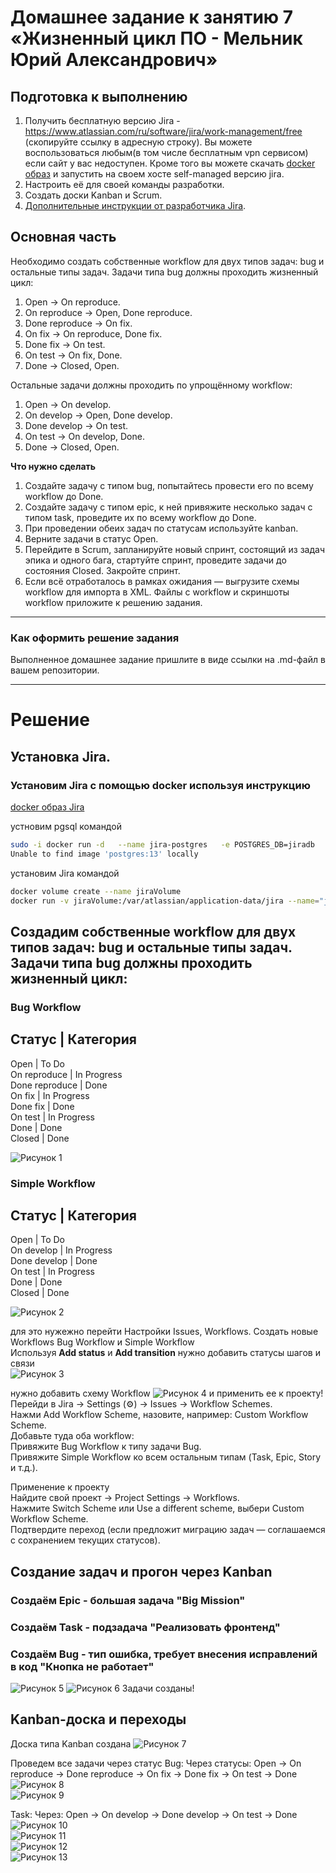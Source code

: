 # Домашнее задание к занятию 7 «Жизненный цикл ПО - Мельник Юрий Александрович»

## Подготовка к выполнению

1. Получить бесплатную версию Jira - https://www.atlassian.com/ru/software/jira/work-management/free (скопируйте ссылку в адресную строку). Вы можете воспользоваться любым(в том числе бесплатным vpn сервисом) если сайт у вас недоступен. Кроме того вы можете скачать [docker образ](https://hub.docker.com/r/atlassian/jira-software/#) и запустить на своем хосте self-managed версию jira.
2. Настроить её для своей команды разработки.
3. Создать доски Kanban и Scrum.
4. [Дополнительные инструкции от разработчика Jira](https://support.atlassian.com/jira-cloud-administration/docs/import-and-export-issue-workflows/).

## Основная часть

Необходимо создать собственные workflow для двух типов задач: bug и остальные типы задач. Задачи типа bug должны проходить жизненный цикл:

1. Open -> On reproduce.
2. On reproduce -> Open, Done reproduce.
3. Done reproduce -> On fix.
4. On fix -> On reproduce, Done fix.
5. Done fix -> On test.
6. On test -> On fix, Done.
7. Done -> Closed, Open.

Остальные задачи должны проходить по упрощённому workflow:

1. Open -> On develop.
2. On develop -> Open, Done develop.
3. Done develop -> On test.
4. On test -> On develop, Done.
5. Done -> Closed, Open.

**Что нужно сделать**

1. Создайте задачу с типом bug, попытайтесь провести его по всему workflow до Done. 
1. Создайте задачу с типом epic, к ней привяжите несколько задач с типом task, проведите их по всему workflow до Done. 
1. При проведении обеих задач по статусам используйте kanban. 
1. Верните задачи в статус Open.
1. Перейдите в Scrum, запланируйте новый спринт, состоящий из задач эпика и одного бага, стартуйте спринт, проведите задачи до состояния Closed. Закройте спринт.
2. Если всё отработалось в рамках ожидания — выгрузите схемы workflow для импорта в XML. Файлы с workflow и скриншоты workflow приложите к решению задания.

---

### Как оформить решение задания

Выполненное домашнее задание пришлите в виде ссылки на .md-файл в вашем репозитории.

---

# Решение

## Установка Jira.
### Установим Jira с помощью docker используя инструкцию 
[docker образ Jira ](https://hub.docker.com/r/atlassian/jira-software/#)

устновим pgsql командой 
```sh
sudo -i docker run -d   --name jira-postgres   -e POSTGRES_DB=jiradb   -e POSTGRES_USER=jirauser   -e POSTGRES_PASSWORD=секретный_пароль   -p 5432:5432   postgres:13
Unable to find image 'postgres:13' locally
```

установим Jira командой 
```sh
docker volume create --name jiraVolume
docker run -v jiraVolume:/var/atlassian/application-data/jira --name="jira" -d -p 8080:8080 atlassian/jira-software
```

## Создадим собственные workflow для двух типов задач: bug и остальные типы задач. Задачи типа bug должны проходить жизненный цикл:

### Bug Workflow 
  
Статус     	| Категория  
-----------------------  
Open	       | To Do  
On reproduce   | In Progress  
Done reproduce | Done  
On fix	       | In Progress  
Done fix       | Done  
On test	       | In Progress  
Done	       | Done  
Closed	       | Done  

![Рисунок 1](https://github.com/ysatii/live_cicle_softwar/blob/main/img/img_1.jpg)  

### Simple Workflow

Статус     	| Категория  
-----------------------  
Open         | To Do  
On develop   | In Progress  
Done develop | Done  
On test	     | In Progress  
Done	     | Done  
Closed       | Done  

![Рисунок 2](https://github.com/ysatii/live_cicle_softwar/blob/main/img/img_2.jpg)  

для это нужежно перейти Настройки Issues, Workflows. Создать новые Workflows    Bug Workflow и Simple Workflow  
Используя **Add status** и **Add transition** нужно добавить статусы шагов и связи  
![Рисунок 3](https://github.com/ysatii/live_cicle_softwar/blob/main/img/img_3.jpg)  

нужно добавить схему  Workflow
![Рисунок 4](https://github.com/ysatii/live_cicle_softwar/blob/main/img/img_4.jpg) и применить ее к проекту!   
Перейди в Jira → Settings (⚙) → Issues → Workflow Schemes.  
Нажми Add Workflow Scheme, назовите, например: Custom Workflow Scheme.  
Добавьте туда оба workflow:  
Привяжите Bug Workflow к типу задачи Bug.  
Привяжите Simple Workflow ко всем остальным типам (Task, Epic, Story и т.д.).  

Применение к проекту   
Найдите свой проект → Project Settings → Workflows.  
Нажмите Switch Scheme или Use a different scheme, выбери Custom Workflow Scheme.  
Подтвердите переход (если предложит миграцию задач — соглашаемся с сохранением текущих статусов).  

## Создание задач и прогон через Kanban
### Создаём Epic - большая задача                                  "Big Mission"
### Создаём Task - подзадача                                       "Реализовать фронтенд"  
### Создаём Bug - тип ошибка, требует внесения исправлений в код   "Кнопка не работает"  
![Рисунок 5](https://github.com/ysatii/live_cicle_softwar/blob/main/img/img_5.jpg)
![Рисунок 6](https://github.com/ysatii/live_cicle_softwar/blob/main/img/img_6.jpg)
Задачи созданы!


## Kanban-доска и переходы
Доска типа Kanban создана 
![Рисунок 7](https://github.com/ysatii/live_cicle_softwar/blob/main/img/img_7.jpg)


Проведем все задачи через статус
Bug:
Через статусы: Open → On reproduce → Done reproduce → On fix → Done fix → On test → Done  
![Рисунок 8](https://github.com/ysatii/live_cicle_softwar/blob/main/img/img_8.jpg)  
![Рисунок 9](https://github.com/ysatii/live_cicle_softwar/blob/main/img/img_9.jpg) 

Task:
Через: Open → On develop → Done develop → On test → Done  
![Рисунок 10](https://github.com/ysatii/live_cicle_softwar/blob/main/img/img_10.jpg)  
![Рисунок 11](https://github.com/ysatii/live_cicle_softwar/blob/main/img/img_11.jpg)  
![Рисунок 12](https://github.com/ysatii/live_cicle_softwar/blob/main/img/img_12.jpg)  
![Рисунок 13](https://github.com/ysatii/live_cicle_softwar/blob/main/img/img_13.jpg)  





